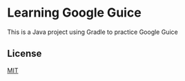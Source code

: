 
# Learning Google Guice

This is a Java project using Gradle to practice Google Guice




## License

[MIT](https://choosealicense.com/licenses/mit/)